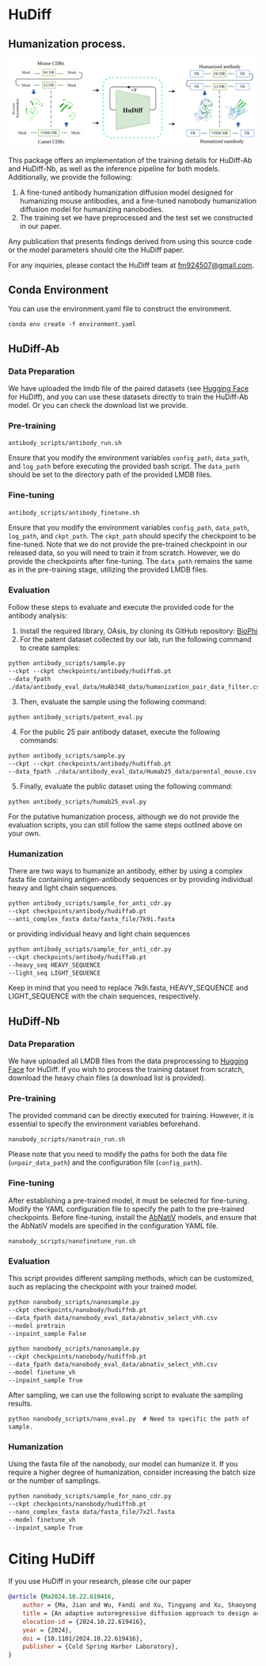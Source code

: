# HuDiff

## Humanization process.
![pipeline](doc/process.svg)


This package offers an implementation of the training details for HuDiff-Ab and HuDiff-Nb, as well as the inference pipeline for both models. Additionally, we provide the following:

1. A fine-tuned antibody humanization diffusion model designed for humanizing mouse antibodies, and a fine-tuned nanobody humanization diffusion model for humanizing nanobodies.
2. The training set we have preprocessed and the test set we constructed in our paper.

Any publication that presents findings derived from using this source code or the model parameters should cite the HuDiff paper. 

For any inquiries, please contact the HuDiff team at fm924507@gmail.com.

## Conda Environment
<!-- We have created a Docker environment available at [mirrors](mirrors.tencent.com/ma_env/antidiff:new). If you prefer to construct the environment yourself, you can use the environment.yaml file to build it. -->
You can use the environment.yaml file to construct the environment.
```
conda env create -f environment.yaml
```

## HuDiff-Ab 
### Data Preparation
We have uploaded the lmdb file of the paired datasets (see [Hugging Face](https://huggingface.co/cloud77/HuDiff/tree/main) for HuDiff), and you can use these datasets directly to train the HuDiff-Ab model. Or you can check the download list we provide.
### Pre-training
```
antibody_scripts/antibody_run.sh
```
Ensure that you modify the environment variables `config_path`, `data_path`, and `log_path` before executing the provided bash script. The `data_path` should be set to the directory path of the provided LMDB files.

### Fine-tuning
```
antibody_scripts/antibody_finetune.sh
```
Ensure that you modify the environment variables `config_path`, `data_path`, `log_path`, and `ckpt_path`. The `ckpt_path` should specify the checkpoint to be fine-tuned. Note that we do not provide the pre-trained checkpoint in our released data, so you will need to train it from scratch. However, we do provide the checkpoints after fine-tuning. The `data_path` remains the same as in the pre-training stage, utilizing the provided LMDB files. 

### Evaluation
Follow these steps to evaluate and execute the provided code for the antibody analysis:
1. Install the required library, OAsis, by cloning its GitHub repository: [BioPhi](https://github.com/Merck/BioPhi)
2. For the patent dataset collected by our lab, run the following command to create samples:
```
python antibody_scripts/sample.py 
--ckpt --ckpt checkpoints/antibody/hudiffab.pt
--data_fpath ./data/antibody_eval_data/HuAb348_data/humanization_pair_data_filter.csv
```
3. Then, evaluate the sample using the following command:
```
python antibody_scripts/patent_eval.py
```
4. For the public 25 pair antibody dataset, execute the following commands:
```
python antibody_scripts/sample.py 
--ckpt --ckpt checkpoints/antibody/hudiffab.pt
--data_fpath ./data/antibody_eval_data/Humab25_data/parental_mouse.csv
```
5. Finally, evaluate the public dataset using the following command:
```
python antibody_scripts/humab25_eval.py
```
For the putative humanization process, although we do not provide the evaluation scripts, you can still follow the same steps outlined above on your own.

### Humanization
There are two ways to humanize an antibody, either by using a complex fasta file containing antigen-antibody sequences or by providing individual heavy and light chain sequences.
```
python antibody_scripts/sample_for_anti_cdr.py 
--ckpt checkpoints/antibody/hudiffab.pt
--anti_complex_fasta data/fasta_file/7k9i.fasta
```
or providing individual heavy and light chain sequences
```
python antibody_scripts/sample_for_anti_cdr.py 
--ckpt checkpoints/antibody/hudiffab.pt
--heavy_seq HEAVY_SEQUENCE 
--light_seq LIGHT_SEQUENCE
```
Keep in mind that you need to replace 7k9i.fasta, HEAVY_SEQUENCE and LIGHT_SEQUENCE with the chain sequences, respectively.


## HuDiff-Nb
### Data Preparation
We have uploaded all LMDB files from the data preprocessing to [Hugging Face](https://huggingface.co/cloud77/HuDiff/tree/main) for HuDiff. If you wish to process the training dataset from scratch, download the heavy chain files (a download list is provided).
### Pre-training
The provided command can be directly executed for training. However, it is essential to specify the environment variables beforehand.
```
nanobody_scripts/nanotrain_run.sh
```
Please note that you need to modify the paths for both the data file (`unpair_data_path`) and the configuration file (`config_path`).
### Fine-tuning
After establishing a pre-trained model, it must be selected for fine-tuning. Modify the YAML configuration file to specify the path to the pre-trained checkpoints. Before fine-tuning, install the [AbNatiV](https://gitlab.developers.cam.ac.uk/ch/sormanni/abnativ) models, and ensure that the AbNatiV models are specified in the configuration YAML file.
```
nanobody_scripts/nanofinetune_run.sh 
```
### Evaluation
This script provides different sampling methods, which can be customized, such as replacing the checkpoint with your trained model.
```
python nanobody_scripts/nanosample.py 
--ckpt checkpoints/nanobody/hudiffnb.pt 
--data_fpath data/nanobody_eval_data/abnativ_select_vhh.csv 
--model pretrain 
--inpaint_sample False
```
```
python nanobody_scripts/nanosample.py 
--ckpt checkpoints/nanobody/hudiffnb.pt 
--data_fpath data/nanobody_eval_data/abnativ_select_vhh.csv 
--model finetune_vh 
--inpaint_sample True
```
After sampling, we can use the following script to evaluate the sampling results.
```
python nanobody_scripts/nano_eval.py  # Need to specific the path of sample.
```
### Humanization
Using the fasta file of the nanobody, our model can humanize it. If you require a higher degree of humanization, consider increasing the batch size or the number of samplings.
```
python nanobody_scripts/sample_for_nano_cdr.py 
--ckpt checkpoints/nanobody/hudiffnb.pt 
--nano_complex_fasta data/fasta_file/7x2l.fasta 
--model finetune_vh 
--inpaint_sample True
```

# Citing HuDiff 
If you use HuDiff in your research, please cite our paper
```BibTex
@article {Ma2024.10.22.619416,
	author = {Ma, Jian and Wu, Fandi and Xu, Tingyang and Xu, Shaoyong and Liu, Wei and Yan, Divin and Bai, Qifeng and Yao, Jianhua},
	title = {An adaptive autoregressive diffusion approach to design active humanized antibody and nanobody},
	elocation-id = {2024.10.22.619416},
	year = {2024},
	doi = {10.1101/2024.10.22.619416},
	publisher = {Cold Spring Harbor Laboratory},
}
```